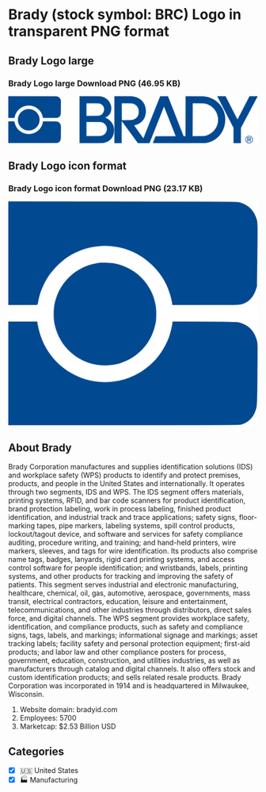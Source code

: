 # Brady (stock symbol: BRC) Logo in transparent PNG format

## Brady Logo large

### Brady Logo large Download PNG (46.95 KB)

![Brady Logo large Download PNG (46.95 KB)](/img/orig/BRC_BIG-5319409f.png)

## Brady Logo icon format

### Brady Logo icon format Download PNG (23.17 KB)

![Brady Logo icon format Download PNG (23.17 KB)](/img/orig/BRC-95357686.png)

## About Brady

Brady Corporation manufactures and supplies identification solutions (IDS) and workplace safety (WPS) products to identify and protect premises, products, and people in the United States and internationally. It operates through two segments, IDS and WPS. The IDS segment offers materials, printing systems, RFID, and bar code scanners for product identification, brand protection labeling, work in process labeling, finished product identification, and industrial track and trace applications; safety signs, floor-marking tapes, pipe markers, labeling systems, spill control products, lockout/tagout device, and software and services for safety compliance auditing, procedure writing, and training; and hand-held printers, wire markers, sleeves, and tags for wire identification. Its products also comprise name tags, badges, lanyards, rigid card printing systems, and access control software for people identification; and wristbands, labels, printing systems, and other products for tracking and improving the safety of patients. This segment serves industrial and electronic manufacturing, healthcare, chemical, oil, gas, automotive, aerospace, governments, mass transit, electrical contractors, education, leisure and entertainment, telecommunications, and other industries through distributors, direct sales force, and digital channels. The WPS segment provides workplace safety, identification, and compliance products, such as safety and compliance signs, tags, labels, and markings; informational signage and markings; asset tracking labels; facility safety and personal protection equipment; first-aid products; and labor law and other compliance posters for process, government, education, construction, and utilities industries, as well as manufacturers through catalog and digital channels. It also offers stock and custom identification products; and sells related resale products. Brady Corporation was incorporated in 1914 and is headquartered in Milwaukee, Wisconsin.

1. Website domain: bradyid.com
2. Employees: 5700
3. Marketcap: $2.53 Billion USD


## Categories
- [x] 🇺🇸 United States
- [x] 🏭 Manufacturing
